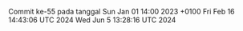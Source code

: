 Commit ke-55 pada tanggal Sun Jan 01 14:00 2023 +0100
Fri Feb 16 14:43:06 UTC 2024
Wed Jun  5 13:28:16 UTC 2024
